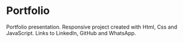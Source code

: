 # Portfolio
Portfolio presentation. Responsive project created with Html, Css and JavaScript. Links to LinkedIn, GitHub and WhatsApp.
